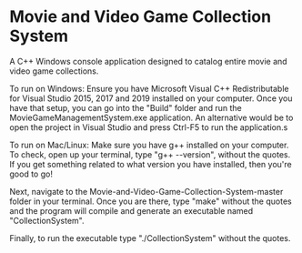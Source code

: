 # Movie and Video Game Collection System
 A C++ Windows console application designed to catalog entire movie and video game collections.

To run on Windows:
Ensure you have Microsoft Visual C++ Redistributable for Visual Studio 2015, 2017 and 2019 installed on your computer.
Once you have that setup, you can go into the "Build" folder and run the MovieGameManagementSystem.exe application.
An alternative would be to open the project in Visual Studio and press Ctrl-F5 to run the application.s

To run on Mac/Linux:
Make sure you have g++ installed on your computer. 
To check, open up your terminal, type "g++ --version", without the quotes.
If you get something related to what version you have installed, then you're good to go!

Next, navigate to the Movie-and-Video-Game-Collection-System-master folder in your terminal.
Once you are there, type "make" without the quotes and the program will compile
and generate an executable named "CollectionSystem".

Finally, to run the executable type "./CollectionSystem" without the quotes.
